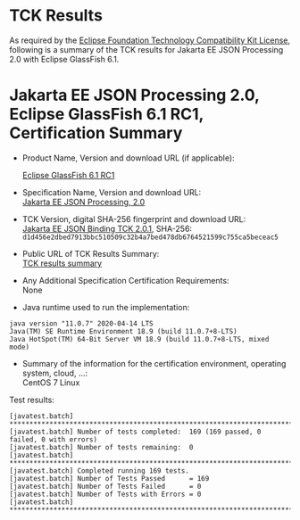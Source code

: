 TCK Results
===========

As required by the
[Eclipse Foundation Technology Compatibility Kit License](https://www.eclipse.org/legal/tck.php),
following is a summary of the TCK results for Jakarta EE JSON Processing 2.0 with Eclipse GlassFish 6.1.

# Jakarta EE JSON Processing 2.0, Eclipse GlassFish 6.1 RC1, Certification Summary

- Product Name, Version and download URL (if applicable): <br/>

  [Eclipse GlassFish 6.1 RC1](https://download.eclipse.org/ee4j/glassfish/glassfish-6.1.0-RC1.zip)
  
- Specification Name, Version and download URL: <br/>
  [Jakarta EE JSON Processing, 2.0](https://jakarta.ee/specifications/jsonp/2.0)
  
- TCK Version, digital SHA-256 fingerprint and download URL: <br/>
  [Jakarta EE JSON Binding TCK 2.0.1](https://download.eclipse.org/ee4j/jakartaee-tck/jakartaee9-eftl/promoted/jakarta-jsonp-tck-2.0.1.zip), 
  SHA-256: `d1d456e2dbed7913bbc510509c32b4a7bed478db6764521599c755ca5beceac5`
  
- Public URL of TCK Results Summary: <br/>
  [TCK results summary](./TCK-Results-6.1-RC1.html)
  
- Any Additional Specification Certification Requirements: <br/>
  None
  
- Java runtime used to run the implementation: <br/>
```
java version "11.0.7" 2020-04-14 LTS
Java(TM) SE Runtime Environment 18.9 (build 11.0.7+8-LTS)
Java HotSpot(TM) 64-Bit Server VM 18.9 (build 11.0.7+8-LTS, mixed mode)
```

- Summary of the information for the certification environment, operating system, cloud, ...: <br/>
  CentOS 7 Linux

Test results:

```
[javatest.batch] ********************************************************************************
[javatest.batch] Number of tests completed:  169 (169 passed, 0 failed, 0 with errors)
[javatest.batch] Number of tests remaining:  0
[javatest.batch] ********************************************************************************
[javatest.batch] Completed running 169 tests.
[javatest.batch] Number of Tests Passed      = 169
[javatest.batch] Number of Tests Failed      = 0
[javatest.batch] Number of Tests with Errors = 0
[javatest.batch] ********************************************************************************
```